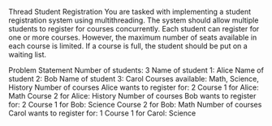 Thread Student Registration
You are tasked with implementing a student registration system using multithreading. The system should allow multiple students to register for courses concurrently. Each student can register for one or more courses. However, the maximum number of seats available in each course is limited. If a course is full, the student should be put on a waiting list.

Problem Statement
Number of students:	3
Name of student 1:	Alice
Name of student 2:	Bob
Name of student 3:	Carol
Courses available:	Math, Science, History
Number of courses Alice wants to register for:	2
Course 1 for Alice:	Math
Course 2 for Alice:	History
Number of courses Bob wants to register for:	2
Course 1 for Bob:	Science
Course 2 for Bob:	Math
Number of courses Carol wants to register for:	1
Course 1 for Carol:	Science
